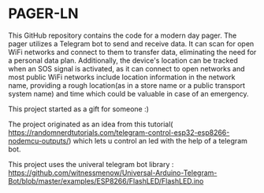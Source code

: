 # PAGER-LN
This GitHub repository contains the code for a modern day pager. The pager utilizes a Telegram bot to send and receive data. It can scan for open WiFi networks and connect to them to transfer data, eliminating the need for a personal data plan. Additionally, the device's location can be tracked when an SOS signal is activated, as it can connect to open networks and most public WiFi networks include location information in the network name, providing a rough location(as in a store name or a public transport system name) and time which could be valuable in case of an emergency.

This project started as a gift for someone :)













The project originated as an idea from this tutorial( https://randomnerdtutorials.com/telegram-control-esp32-esp8266-nodemcu-outputs/) which lets u control an led with the help of a telegram bot.

This project uses the univeral telegram bot library : https://github.com/witnessmenow/Universal-Arduino-Telegram-Bot/blob/master/examples/ESP8266/FlashLED/FlashLED.ino
